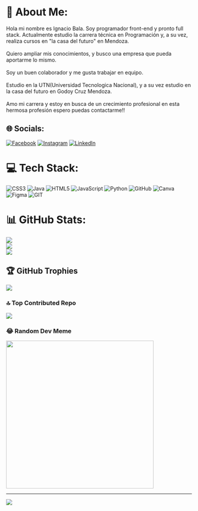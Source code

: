 # 💫 About Me:
Hola mi nombre es Ignacio Bala. Soy programador front-end y pronto full stack. Actualmente estudio la carrera técnica en Programación y, a su vez, realiza cursos en "la casa del futuro" en Mendoza.<br><br>Quiero ampliar mis conocimientos, y busco una empresa que pueda aportarme lo mismo.<br><br>Soy un buen colaborador y me gusta trabajar en equipo.<br><br>Estudio en la UTN(Universidad Tecnologica Nacional), y a su vez estudio en la casa del futuro en Godoy Cruz Mendoza.<br><br>Amo mi carrera y estoy en busca de un crecimiento profesional en esta hermosa profesión espero puedas contactarme!!


## 🌐 Socials:
[![Facebook](https://img.shields.io/badge/Facebook-%231877F2.svg?logo=Facebook&logoColor=white)](https://facebook.com/iignacio_bala) [![Instagram](https://img.shields.io/badge/Instagram-%23E4405F.svg?logo=Instagram&logoColor=white)](https://instagram.com/iignacio_bala) [![LinkedIn](https://img.shields.io/badge/LinkedIn-%230077B5.svg?logo=linkedin&logoColor=white)](https://www.linkedin.com/in/ignacio-bala-a0544a21b/) 

# 💻 Tech Stack:
![CSS3](https://img.shields.io/badge/css3-%231572B6.svg?style=for-the-badge&logo=css3&logoColor=white) ![Java](https://img.shields.io/badge/java-%23ED8B00.svg?style=for-the-badge&logo=java&logoColor=white) ![HTML5](https://img.shields.io/badge/html5-%23E34F26.svg?style=for-the-badge&logo=html5&logoColor=white) ![JavaScript](https://img.shields.io/badge/javascript-%23323330.svg?style=for-the-badge&logo=javascript&logoColor=%23F7DF1E) ![Python](https://img.shields.io/badge/python-3670A0?style=for-the-badge&logo=python&logoColor=ffdd54) ![GitHub](https://img.shields.io/badge/GitHub-%23121011.svg?style=for-the-badge&logo=github&logoColor=white) ![Canva](https://img.shields.io/badge/Canva-%2300C4CC.svg?style=for-the-badge&logo=Canva&logoColor=white) 	![Figma](https://img.shields.io/badge/figma-%23F24E1E.svg?style=for-the-badge&logo=figma&logoColor=white) ![GIT](https://img.shields.io/badge/Git-fc6d26?style=for-the-badge&logo=git&logoColor=white)
# 📊 GitHub Stats:
![](https://github-readme-stats.vercel.app/api?username=IgnacioBala&theme=nord&hide_border=false&include_all_commits=false&count_private=false)<br/>
![](https://github-readme-streak-stats.herokuapp.com/?user=IgnacioBala&theme=nord&hide_border=false)<br/>
![](https://github-readme-stats.vercel.app/api/top-langs/?username=IgnacioBala&theme=nord&hide_border=false&include_all_commits=false&count_private=false&layout=compact)

## 🏆 GitHub Trophies
![](https://github-profile-trophy.vercel.app/?username=IgnacioBala&theme=radical&no-frame=false&no-bg=true&margin-w=4)

### 🔝 Top Contributed Repo
![](https://github-contributor-stats.vercel.app/api?username=IgnacioBala&limit=5&theme=dark&combine_all_yearly_contributions=true)

### 😂 Random Dev Meme
<img src='https://randommeme-five.vercel.app/' style="height: 400px;"/>

---
[![](https://visitcount.itsvg.in/api?id=IgnacioBala&icon=0&color=0)](https://visitcount.itsvg.in)

<!-- Proudly created with GPRM ( https://gprm.itsvg.in ) -->
